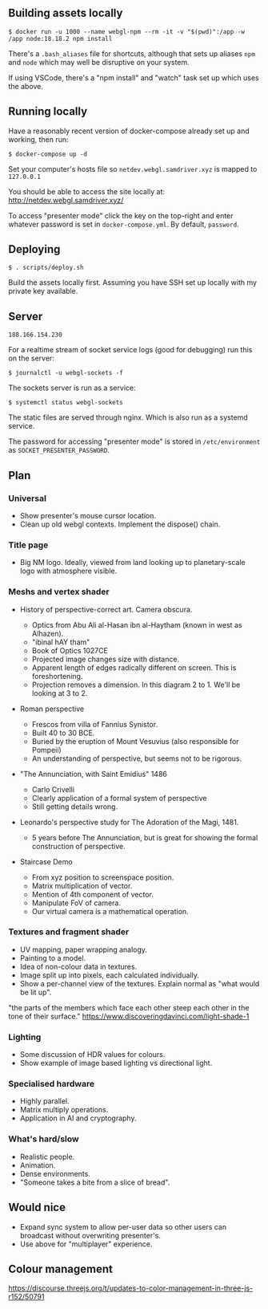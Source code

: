 
## Building assets locally
```
$ docker run -u 1000 --name webgl-npm --rm -it -v "$(pwd)":/app -w /app node:18.18.2 npm install
```
There's a `.bash_aliases` file for shortcuts, although that sets up aliases `npm` and `node` which may well be disruptive on your system.

If using VSCode, there's a "npm install" and "watch" task set up which uses the above.

## Running locally
Have a reasonably recent version of docker-compose already set up and working, then run:
```
$ docker-compose up -d
```
Set your computer's hosts file so `netdev.webgl.samdriver.xyz` is mapped to `127.0.0.1`

You should be able to access the site locally at: http://netdev.webgl.samdriver.xyz/

To access "presenter mode" click the key on the top-right and enter whatever password is set in `docker-compose.yml`. By default, `password`.

## Deploying
```
$ . scripts/deploy.sh
```
Build the assets locally first. Assuming you have SSH set up locally with my private key available.

## Server
`188.166.154.230`

For a realtime stream of socket service logs (good for debugging) run this on the server:
```
$ journalctl -u webgl-sockets -f
```

The sockets server is run as a service:
```
$ systemctl status webgl-sockets
```

The static files are served through nginx. Which is also run as a systemd service.

The password for accessing "presenter mode" is stored in `/etc/environment` as `SOCKET_PRESENTER_PASSWORD`.

## Plan
### Universal
- Show presenter's mouse cursor location.
- Clean up old webgl contexts. Implement the dispose() chain.

### Title page
- Big NM logo. Ideally, viewed from land looking up to planetary-scale logo with atmosphere visible.

### Meshs and vertex shader
- History of perspective-correct art. Camera obscura.
    - Optics from Abu Ali al-Hasan ibn al-Haytham (known in west as Alhazen).
    - "ibinal hAY tham"
    - Book of Optics 1027CE
    - Projected image changes size with distance.
    - Apparent length of edges radically different on screen. This is foreshortening.
    - Projection removes a dimension. In this diagram 2 to 1. We'll be looking at 3 to 2.

- Roman perspective
    - Frescos from villa of Fannius Synistor.
    - Built 40 to 30 BCE.
    - Buried by the eruption of Mount Vesuvius (also responsible for Pompeii)
    - An understanding of perspective, but seems not to be rigorous.

- "The Annunciation, with Saint Emidius" 1486
    - Carlo Crivelli
    - Clearly application of a formal system of perspective
    - Still getting details wrong.

- Leonardo's perspective study for The Adoration of the Magi, 1481.
    - 5 years before The Annunciation, but is great for showing the formal construction of perspective.

- Staircase Demo
    - From xyz position to screenspace position.
    - Matrix multiplication of vector.
    - Mention of 4th component of vector.
    - Manipulate FoV of camera.
    - Our virtual camera is a mathematical operation.


### Textures and fragment shader
- UV mapping, paper wrapping analogy.
- Painting to a model.
- Idea of non-colour data in textures.
- Image split up into pixels, each calculated individually.
- Show a per-channel view of the textures. Explain normal as "what would be lit up".

"the parts of the members which face each
other steep each other in the tone of their surface."
https://www.discoveringdavinci.com/light-shade-1

### Lighting
- Some discussion of HDR values for colours.
- Show example of image based lighting vs directional light.

### Specialised hardware
- Highly parallel.
- Matrix multiply operations.
- Application in AI and cryptography.

### What's hard/slow
- Realistic people.
- Animation.
- Dense environments.
- "Someone takes a bite from a slice of bread".

## Would nice
- Expand sync system to allow per-user data so other users can broadcast without overwriting presenter's.
- Use above for "multiplayer" experience.

## Colour management
https://discourse.threejs.org/t/updates-to-color-management-in-three-js-r152/50791
